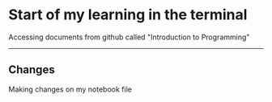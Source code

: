 # Start of my learning in the terminal 

Accessing documents from github called "Introduction to Programming" 

----

## Changes 

Making changes on my notebook file 
